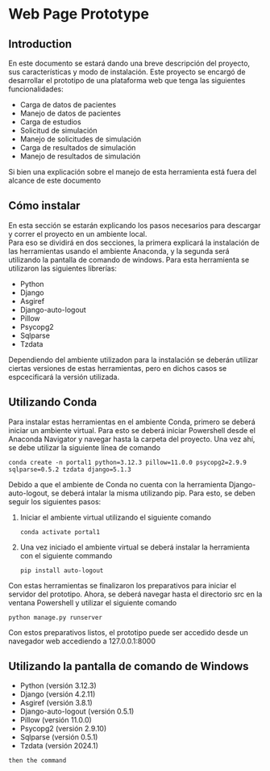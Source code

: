 # Web Page Prototype
## Introduction
En este documento se estará dando una breve descripción del proyecto, sus características y modo de instalación. Este proyecto se encargó de desarrollar el prototipo de una plataforma web que tenga las siguientes funcionalidades:<br>
+ Carga de datos de pacientes
+ Manejo de datos de pacientes
+ Carga de estudios
+ Solicitud de simulación
+ Manejo de solicitudes de simulación
+ Carga de resultados de simulación
+ Manejo de resultados de simulación <br>

Si bien una explicación sobre el manejo de esta herramienta está fuera del alcance de este documento

## Cómo instalar
En esta sección se estarán explicando los pasos necesarios para descargar y correr el proyecto en un ambiente local.<br>
Para eso se dividirá en dos secciones, la primera explicará la instalación de las herramientas usando el ambiente Anaconda, y la segunda será utilizando la pantalla de comando de windows.
Para esta herramienta se utilizaron las siguientes librerías:
* Python
* Django
* Asgiref 
* Django-auto-logout 
* Pillow 
* Psycopg2
* Sqlparse
* Tzdata<br>

Dependiendo del ambiente utilizadon para la instalación se deberán utilizar ciertas versiones de estas herramientas, pero en dichos casos se espcecificará la versión utilizada.<br>
## Utilizando Conda
Para instalar estas herramientas en el ambiente Conda, primero se deberá iniciar un ambiente virtual. Para esto se deberá iniciar Powershell desde el Anaconda Navigator y navegar hasta la carpeta del proyecto. Una vez ahí, se debe utilizar la siguiente línea de comando
```
conda create -n portal1 python=3.12.3 pillow=11.0.0 psycopg2=2.9.9 sqlparse=0.5.2 tzdata django=5.1.3
```
Debido a que el ambiente de Conda no cuenta con la herramienta Django-auto-logout, se deberá intalar la misma utilizando pip. Para esto, se deben seguir los siguientes pasos:

1. Iniciar el ambiente virtual utilizando el siguiente comando
   ```
   conda activate portal1
   ```
2. Una vez iniciado el ambiente virtual se deberá instalar la herramienta con el siguiente commando
   ```
   pip install auto-logout
   ```
Con estas herramientas se finalizaron los preparativos para iniciar el servidor del prototipo. Ahora, se deberá navegar hasta el directorio src en la ventana Powershell y utilizar el siguiente comando

```
python manage.py runserver
```
Con estos preparativos listos, el prototipo puede ser accedido desde un navegador web accediendo a 127.0.0.1:8000

## Utilizando la pantalla de comando de Windows
* Python (versión 3.12.3)
* Django (versión 4.2.11)
* Asgiref (versión 3.8.1)
* Django-auto-logout (versión 0.5.1)
* Pillow (versión 11.0.0)
* Psycopg2 (versión 2.9.10)
* Sqlparse (versión 0.5.1)
* Tzdata (versión 2024.1)

```
then the command
```
